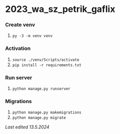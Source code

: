 # 2023_wa_sz_petrik_gaflix

### Create venv
1. `py -3 -m venv venv`

### Activation
1. `source ./venv/Scripts/activate`
2. `pip install -r requirements.txt`

### Run server
1. `python manage.py runserver`

### Migrations
1. `python manage.py makemigrations`
2. `python manage.py migrate`

*Last edited 13.5.2024*
